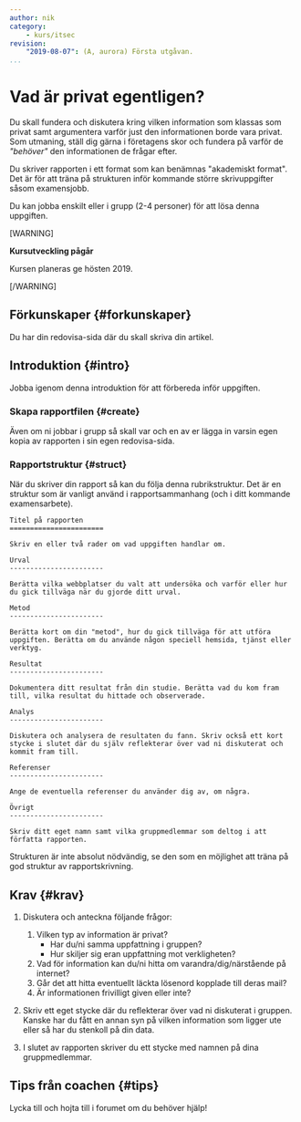```yaml
---
author: nik
category:
    - kurs/itsec
revision:
    "2019-08-07": (A, aurora) Första utgåvan.
...
```

Vad är privat egentligen?
===================================

Du skall fundera och diskutera kring vilken information som klassas som privat samt argumentera varför just den informationen borde vara privat. Som utmaning, ställ dig gärna i företagens skor och fundera på varför de *"behöver"* den informationen de frågar efter.

Du skriver rapporten i ett format som kan benämnas "akademiskt format". Det är för att träna på strukturen inför kommande större skrivuppgifter såsom examensjobb.

Du kan jobba enskilt eller i grupp (2-4 personer) för att lösa denna uppgiften.

[WARNING]

**Kursutveckling pågår**

Kursen planeras ge hösten 2019.

[/WARNING]

<!--more-->

Förkunskaper {#forkunskaper}
-----------------------

<!-- Du har läst kurslitteraturen och skaffat dig kunskaper om grundläggande färgteori. -->

Du har din redovisa-sida där du skall skriva din artikel.

Introduktion {#intro}
-----------------------

Jobba igenom denna introduktion för att förbereda inför uppgiften.

### Skapa rapportfilen {#create}

Även om ni jobbar i grupp så skall var och en av er lägga in varsin egen kopia av rapporten i sin egen redovisa-sida.

### Rapportstruktur {#struct}

När du skriver din rapport så kan du följa denna rubrikstruktur. Det är en struktur som är vanligt använd i rapportsammanhang (och i ditt kommande examensarbete).

```text
Titel på rapporten
=======================

Skriv en eller två rader om vad uppgiften handlar om.

Urval
-----------------------

Berätta vilka webbplatser du valt att undersöka och varför eller hur du gick tillväga när du gjorde ditt urval.

Metod
-----------------------

Berätta kort om din "metod", hur du gick tillväga för att utföra uppgiften. Berätta om du använde någon speciell hemsida, tjänst eller verktyg.

Resultat
-----------------------

Dokumentera ditt resultat från din studie. Berätta vad du kom fram till, vilka resultat du hittade och observerade.

Analys
-----------------------

Diskutera och analysera de resultaten du fann. Skriv också ett kort stycke i slutet där du själv reflekterar över vad ni diskuterat och kommit fram till.

Referenser
-----------------------

Ange de eventuella referenser du använder dig av, om några.

Övrigt
-----------------------

Skriv ditt eget namn samt vilka gruppmedlemmar som deltog i att författa rapporten.
```

Strukturen är inte absolut nödvändig, se den som en möjlighet att träna på god struktur av rapportskrivning.

Krav {#krav}
-----------------------

1. Diskutera och anteckna följande frågor:
    1. Vilken typ av information är privat?
        * Har du/ni samma uppfattning i gruppen?
        * Hur skiljer sig eran uppfattning mot verkligheten?
    1. Vad för information kan du/ni hitta om varandra/dig/närstående på internet?
    1. Går det att hitta eventuellt läckta lösenord kopplade till deras mail?
    1. Är informationen frivilligt given eller inte?

1. Skriv ett eget stycke där du reflekterar över vad ni diskuterat i gruppen. Kanske har du fått en annan syn på vilken information som ligger ute eller så har du stenkoll på din data.

1. I slutet av rapporten skriver du ett stycke med namnen på dina gruppmedlemmar.

Tips från coachen {#tips}
-----------------------

<!-- Skaffa dig en grupp och diskutera hur färgerna upplevs. Färger och känslor är sånt som kan vara personligt och vi kan få olika upplevelser från samma sak. Det kan vara nyttigt att prata om sånt här i grupp och se hur olika individer uppfattar design på olika sätt (eller inte). -->

Lycka till och hojta till i forumet om du behöver hjälp!
